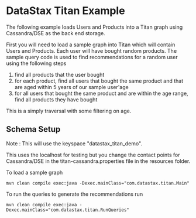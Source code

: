 DataStax Titan Example
========================

The following example loads Users and Products into a Titan graph using Cassandra/DSE as the back end storage. 

First you will need to load a sample graph into Titan which will contain Users and Products. Each user will have bought random products. The sample query code is used to find recommendations for a random user using the following steps

1. find all products that the user bought
2. for each product, find all users that bought the same product and that are aged within 5 years of our sample user'age  
3. for all users that bought the same product and are within the age range, find all products they have bought 

This is a simply traversal with some filtering on age.

## Schema Setup
Note : This will use the keyspace "datastax_titan_demo". 

This uses the localhost for testing but you change the contact points for Cassandra/DSE in the titan-cassandra.properties file 
in the resources folder.

To load a sample graph

    mvn clean compile exec:java -Dexec.mainClass="com.datastax.titan.Main"
    
To run the queries to generate the recommendations run

	mvn clean compile exec:java -Dexec.mainClass="com.datastax.titan.RunQueries"
	
